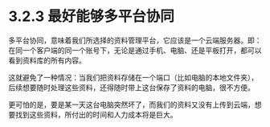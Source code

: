 # 3.2.3 最好能够多平台协同

多平台协同，意味着我们所选择的资料管理平台，它应该是一个云端服务器。即：在同一个客户端的同一个账号下，无论是通过手机、电脑、还是平板打开，都可以看到资料库的所有内容。

这就避免了一种情况：当我们把资料存储在一个端口（比如电脑的本地文件夹），后续想要随时处理这些资料，还得随时带上这台保存了资料的电脑，很不方便。

更可怕的是，要是某一天这台电脑突然坏了，而我们的资料又没有上传到云端，想要找到这些资料，所付出的时间和人力成本将是巨大。